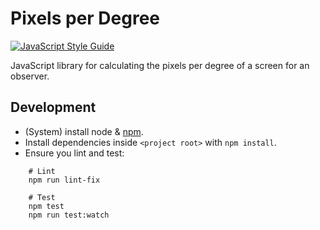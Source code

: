 # Pixels per Degree

[![JavaScript Style Guide](https://cdn.rawgit.com/standard/standard/master/badge.svg)](https://github.com/standard/standard)

JavaScript library for calculating the pixels per degree of a screen for an observer.

## Development

- (System) install node & [npm](https://www.npmjs.com/).
- Install dependencies inside `<project root>` with `npm install`.
- Ensure you lint and test:

```
    # Lint
    npm run lint-fix

    # Test
    npm test
    npm run test:watch
```
